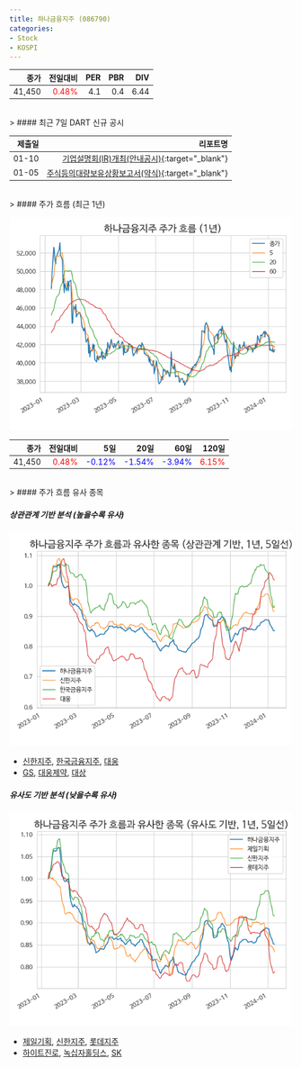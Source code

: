 ```yaml
---
title: 하나금융지주 (086790)
categories:
- Stock
- KOSPI
---
```


|종가|전일대비|PER|PBR|DIV|
|---:|-------:|--:|--:|--:|
|41,450|<span style="color: red">0.48%</span>|4.1|0.4|6.44|

<!-- more -->

<br>
> #### 최근 7일 DART 신규 공시

<br>

|제출일|리포트명|
|-----:|-------:|
|01-10|[기업설명회(IR)개최(안내공시)](https://dart.fss.or.kr/dsaf001/main.do?rcpNo=20240110800225){:target="_blank"}|
|01-05|[주식등의대량보유상황보고서(약식)](https://dart.fss.or.kr/dsaf001/main.do?rcpNo=20240105000160){:target="_blank"}|

<br>
> #### 주가 흐름 (최근 1년)

![086790](/assets/images/stock/086790.png)

|종가|전일대비|5일|20일|60일|120일|
|---:|-------:|--:|---:|---:|----:|
|41,450|<span style="color: red">0.48%</span>|<span style="color: blue">-0.12%</span>|<span style="color: blue">-1.54%</span>|<span style="color: blue">-3.94%</span>|<span style="color: red">6.15%</span>|

<br>
> #### 주가 흐름 유사 종목

##### 상관관계 기반 분석 (높을수록 유사)
![086790](/assets/images/stock/086790_corr.png)
- [신한지주](/055550/), [한국금융지주](/071050/), [대웅](/003090/)
- [GS](/078930/), [대웅제약](/069620/), [대상](/001680/)

##### 유사도 기반 분석 (낮을수록 유사)
![086790](/assets/images/stock/086790_sim.png)
- [제일기획](/030000/), [신한지주](/055550/), [롯데지주](/004990/)
- [하이트진로](/000080/), [녹십자홀딩스](/005250/), [SK](/034730/)